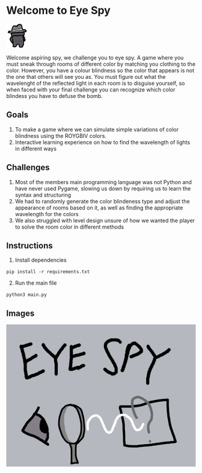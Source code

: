 # Welcome to Eye Spy

![Guy](Sprites/spy.png)

Welcome aspiring spy, we challenge you to eye spy. A game where you must sneak through rooms of different color by matching you clothing to the color. However, you have a colour blindness so the color that appears is not the one that others will see you as. You must figure out what the wavelenght of the reflected light in each room is to disguise yourself, so when faced with your final challenge you can recognize which color blindess you have to defuse the bomb.

## Goals
1. To make a game where we can simulate simple variations of color blindness using the ROYGBIV colors.
2. Interactive learning experience on how to find the wavelength of lights in different ways

## Challenges
1. Most of the members main programming language was not Python and have never used Pygame, slowing us down by requiring us to learn the syntax and structuring
2. We had to randomly generate the color blindeness type and adjust the appearance of rooms based on it, as well as finding the appropriate wavelength for the colors
3. We also struggled with level design unsure of how we wanted the player to solve the room color in different methods
   
## Instructions
1. Install dependencies
```
pip install -r requirements.txt
```
2. Run the main file
```
python3 main.py
```
## Images
![Splash Art](Sprites/Splash_Art.png)
